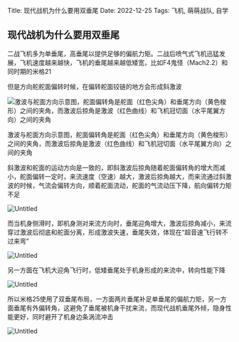 Title: 现代战机为什么要用双垂尾
Date: 2022-12-25
Tags: 飞机, 萌萌战队, 自学

## 现代战机为什么要用双垂尾

二战飞机多为单垂尾，高垂尾以提供足够的偏航力矩。二战后喷气式飞机迅猛发展，飞机速度越来越快，飞机的垂尾越来越低矮宽，比如F4鬼怪（Mach2.2）和同时期的米格21

但是方向舵舵面偏转时候，在偏转舵面铰链的地方会形成斜激波

![激波与舵面方向示意图，舵面偏转角是舵面（红色尖角）和垂尾方向（黄色梭形）之间的夹角，而激波后掠角是激波（红色曲线）和飞机冠切面（水平尾翼方向）之间的夹角]({attach}现代战机为什么要用双垂尾/Untitled.png)

激波与舵面方向示意图，舵面偏转角是舵面（红色尖角）和垂尾方向（黄色梭形）之间的夹角，而激波后掠角是激波（红色曲线）和飞机冠切面（水平尾翼方向）之间的夹角

斜激波和舵面的运动方向是一致的，即斜激波后掠角随着舵面偏转角的增大而减小，舵面偏转一定时，来流速度（空速）越大，激波后掠角越大，而来流通过斜激波的时候，气流会偏转方向，顺着舵面流动，舵面的气流动压下降，航向偏转力矩不足

![Untitled]({attach}现代战机为什么要用双垂尾/Untitled%201.png)

而当机身侧滑时，即机身测对来流方向时，垂尾迎角增大，激波后掠角减小，来流穿过激波后彻底和舵面分离，形成激波失速，垂尾失效，体现在“超音速飞行转不过来弯”

![Untitled]({attach}现代战机为什么要用双垂尾/Untitled%202.png)

另一方面在飞机大迎角飞行时，低矮垂尾处于机身形成的来流中，转向性能下降

![Untitled]({attach}现代战机为什么要用双垂尾/Untitled%203.png)

所以米格25使用了双垂尾布局，一方面两片垂尾补足单垂尾的偏航力矩，另一方面垂尾有外偏转角，这避免了垂尾被机身干扰来流，而现代战机垂尾外倾，隐身性能更好，同时避开了机身边条涡流冲击

![Untitled]({attach}现代战机为什么要用双垂尾/Untitled%204.png)